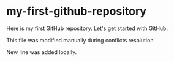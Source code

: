 # my-first-github-repository
Here is my first GitHub repository. Let's get started with GitHub.

This file was modified manually during conflicts resolution.

New line was added locally.
